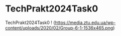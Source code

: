 # TechPrakt2024Task0
TechPrakt2024Task0
! (https://media.ztu.edu.ua/wp-content/uploads/2020/02/Group-6-1-1536x465.png)
